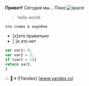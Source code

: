 **Привет!** Сегодня мы... *Пока*
![space](https://i.ytimg.com/vi/cdWj8fXHQLg/maxresdefault.jpg)
> hello world.

`это слово в коробке`

- [x]это правитьно
- [ ]а это нет

```javascript
var var1= 0;
var var2 = 2;
if (var1 = 1){
return var2;
}
```
:boom: :game_die: :cyclone:
![Yandex] (www.yandex.ru)
